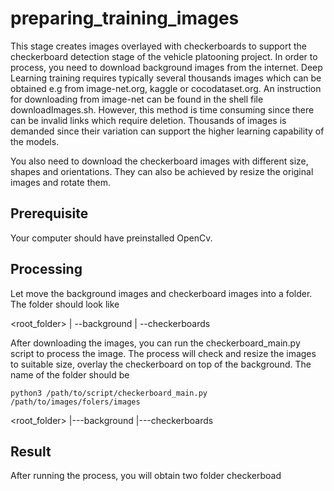 # preparing_training_images
This stage creates images overlayed with checkerboards to 
support the checkerboard detection stage of the vehicle platooning project.
In order to process, you need to download background images from the internet.
Deep Learning training requires typically several thousands images which can
be obtained e.g from image-net.org, kaggle or cocodataset.org.
An instruction for downloading from image-net can be found in the shell file downloadImages.sh. However, this method is time consuming since there can be
invalid links which require deletion. Thousands of images is demanded since their
variation can support the higher learning capability of the models.


You also need to download the checkerboard images with different size,
shapes and orientations. They can also be achieved by resize the original images
and rotate them.


## Prerequisite
Your computer should have preinstalled OpenCv.


## Processing
Let move the background images and checkerboard images into a folder. The folder 
should look like

<root_folder>
| --background
| --checkerboards

	
After downloading the images, you can run the checkerboard_main.py script to 
process the image. The process will check and resize the images to suitable size, 
overlay the checkerboard on top of the background. The name of the folder should be 

```
python3 /path/to/script/checkerboard_main.py /path/to/images/folers/images
```

<root_folder>
	|---background
	|---checkerboards



## Result
After running the process, you will obtain two folder checkerboad





